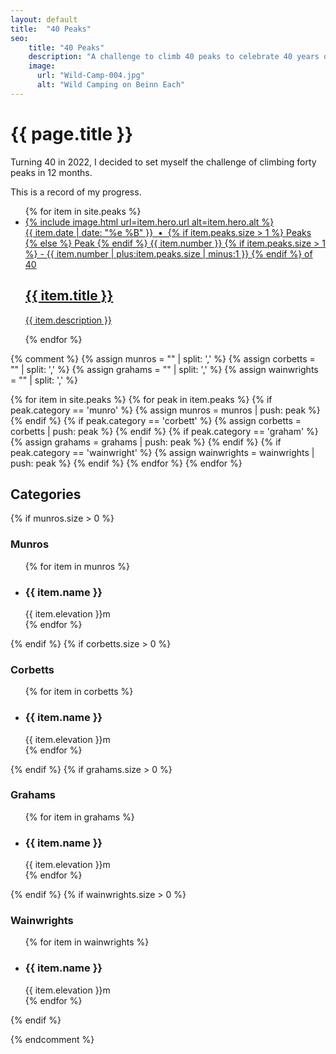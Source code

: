 ```yaml
---
layout: default
title:  "40 Peaks"
seo:
    title: "40 Peaks"
    description: "A challenge to climb 40 peaks to celebrate 40 years on earth."
    image:
      url: "Wild-Camp-004.jpg"
      alt: "Wild Camping on Beinn Each"
---
```


<div class="md:w-7/12 md:mx-auto pt-10 md:pt-12 lg:pt-16 pb-24 md:pb-40 px-8">
  <h1 class="font-display text-4xl md:text-6xl lg:text-7xl mb-0 pb-0 fade-down anim-delay-200">{{ page.title }}</h1>
  <div class="w-full lg:w-2/3 fade-down anim-delay-400">
    <p>Turning 40 in 2022, I decided to set myself the challenge of climbing forty peaks in 12 months.</p>
    <p>This is a record of my progress.</p>
  </div>

  <ul class="">
    {% for item in site.peaks %}
    <li class="fade-left animate-stepped border-b br-grey py-4 xl:py-8">
      <a href="{{ item.url }}" class="flex flex-wrap peak-nav-item">
        <div class="w-full md:w-2/3 xl:w-1/3 {% cycle '', 'xl:order-2'%} mb-4 xl:mb-0">
          {% include image.html url=item.hero.url alt=item.hero.alt %}
        </div>
        <div class="w-full xl:w-2/3 {% cycle 'xl:pl-4', 'xl:pr-4' %}">
          <span class="text-base block text-left no-underline font-sans mb-2">
            {{ item.date | date: "%e %B" }}
            &nbsp;&bull;&nbsp;
            {% if item.peaks.size > 1 %} Peaks {% else %} Peak {% endif %}
            {{ item.number }}
            {% if item.peaks.size > 1 %}
            - {{ item.number | plus:item.peaks.size | minus:1 }}
            {% endif %}
            of 40
          </span>
          <h2 class="text-2xl font-display leading-none tracking-wide mb-4 md:text-3xl lg:text-4xl inline-block">
            {{ item.title }}
          </h2>
          <p class="mb-0">{{ item.description }}</p>
        </div>
      </a>
    </li>
    {% endfor %}
  </ul>


 {% comment %}
  {% assign munros = "" | split: ',' %}
  {% assign corbetts = "" | split: ',' %}
  {% assign grahams = "" | split: ',' %}
  {% assign wainwrights = "" | split: ',' %}

  {% for item in site.peaks %}
    {% for peak in item.peaks %}
      {% if peak.category == 'munro' %}
        {% assign munros = munros | push: peak %}
      {% endif %}
      {% if peak.category == 'corbett' %}
        {% assign corbetts = corbetts | push: peak %}
      {% endif %}
      {% if peak.category == 'graham' %}
        {% assign grahams = grahams | push: peak %}
      {% endif %}
      {% if peak.category == 'wainwright' %}
        {% assign wainwrights = wainwrights | push: peak %}
      {% endif %}
    {% endfor %}
  {% endfor %}

  <div>
    <div class="overflow-hidden">
      <h2 class="mt-4 text-xl font-display leading-none tracking-wide mb-4 md:text-2xl lg:text-3xl text-slide-up">Categories</h2>
    </div>
    {% if munros.size > 0 %}
    <div class="overflow-hidden">
      <h3 class="meta text-slide-up">Munros</h3>
    </div>
    <ul class="flex flex-wrap gap-8 mb-8">
      {% for item in munros %}
        <li>
          <div class="overflow-hidden">
            <h3 class="text-xl font-bold mb-4 text-slide-up">{{ item.name }}</h3>
          </div>
          <div class="overflow-hidden">
            <span class="p-1 text-slide-up block">{{ item.elevation }}m</span>
          </div>
        </li>
      {% endfor %}
    </ul>
    {% endif %}
    {% if corbetts.size > 0 %}
    <div class="overflow-hidden">
      <h3 class="meta text-slide-up">Corbetts</h3>
    </div>
    <ul class="flex flex-wrap gap-8 mb-8">
      {% for item in corbetts %}
        <li>
          <div class="overflow-hidden">
            <h3 class="text-xl font-bold mb-4 text-slide-up">{{ item.name }}</h3>
          </div>
          <div class="overflow-hidden">
            <span class="p-1 text-slide-up block">{{ item.elevation }}m</span>
          </div>
        </li>
      {% endfor %}
    </ul>
    {% endif %}
    {% if grahams.size > 0 %}
    <div class="overflow-hidden">
      <h3 class="meta text-slide-up">Grahams</h3>
    </div>
    <ul class="flex flex-wrap gap-8 mb-8">
      {% for item in grahams %}
        <li>
          <div class="overflow-hidden">
            <h3 class="text-xl font-bold mb-4 text-slide-up">{{ item.name }}</h3>
          </div>
          <div class="overflow-hidden">
            <span class="p-1 text-slide-up block">{{ item.elevation }}m</span>
          </div>
        </li>
      {% endfor %}
    </ul>
    {% endif %}
    {% if wainwrights.size > 0 %}
    <div class="overflow-hidden">
      <h3 class="meta text-slide-up">Wainwrights</h3>
    </div>
    <ul class="flex flex-wrap gap-8 mb-8">
      {% for item in wainwrights %}
        <li>
          <div class="overflow-hidden">
            <h3 class="text-xl font-bold mb-4 text-slide-up">{{ item.name }}</h3>
          </div>
          <div class="overflow-hidden">
            <span class="p-1 text-slide-up block">{{ item.elevation }}m</span>
          </div>
        </li>
      {% endfor %}
    </ul>
    {% endif %}
  </div>

   {% endcomment %}
</div>